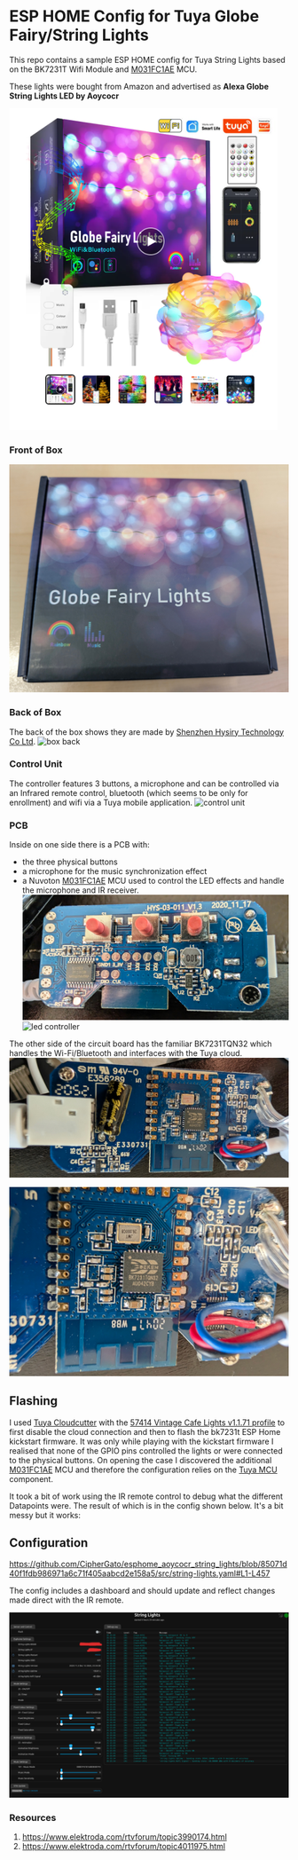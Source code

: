 # ESP HOME Config for Tuya Globe Fairy/String Lights

This repo contains a sample ESP HOME config for Tuya String Lights based on the BK7231T Wifi Module and [M031FC1AE](https://www.nuvoton.com/products/microcontrollers/arm-cortex-m0-mcus/m031-series/m031fc1ae/) MCU.

These lights were bought from Amazon and advertised as **Alexa Globe String Lights LED by Aoycocr**

![product](/images/product.png)

### Front of Box
![box front](/images/box_front.jpg)

### Back of Box
The back of the box shows they are made by [Shenzhen Hysiry Technology Co Ltd](http://www.hysiry.com).
![box back](/images/box_back.jpg)

###  Control Unit
The controller features 3 buttons, a microphone and can be controlled via an Infrared remote control, bluetooth (which seems to be only for enrollment) and wifi via a Tuya mobile application.
![control unit](/images/control_unit.jpg)

### PCB

Inside on one side there is a PCB with:
* the three physical buttons
* a microphone for the music synchronization effect
* a Nuvoton [M031FC1AE](https://www.nuvoton.com/products/microcontrollers/arm-cortex-m0-mcus/m031-series/m031fc1ae/) MCU used to control the LED effects and handle the microphone and IR receiver.
![circuit board front](/images/circuit_board_front.jpg)
![led controller](/images/nuvoton_M031FC1AE.jpg)

The other side of the circuit board has the familiar BK7231TQN32 which handles the Wi-Fi/Bluetooth and interfaces with the Tuya cloud.
![circuit board back](/images/circuit_board_back.jpg)

![BK7231](/images/BK7231TQN32.jpg)

## Flashing

I used [Tuya Cloudcutter](https://github.com/tuya-cloudcutter/tuya-cloudcutter) with the [57414 Vintage Cafe Lights v1.1.71 profile](https://github.com/tuya-cloudcutter/tuya-cloudcutter.github.io/blob/master/devices/enbrighten-57414-vintage-cafe-lights-v1.1.71.json) to first disable the cloud connection and then to flash the bk7231t ESP Home kickstart firmware. It was only while playing with the kickstart firmware I realised that none of the GPIO pins controlled the lights or were connected to the physical buttons. On opening the case I discovered the additional  [M031FC1AE](https://www.nuvoton.com/products/microcontrollers/arm-cortex-m0-mcus/m031-series/m031fc1ae/) MCU and therefore the configuration relies on the [Tuya MCU](https://esphome.io/components/tuya.html) component.

It took a bit of work using the IR remote control to debug what the different Datapoints were. The result of which is in the config shown below. It's a bit messy but it works:
## Configuration
https://github.com/CipherGato/esphome_aoycocr_string_lights/blob/85071d40f1fdb986971a6c71f405aabcd2e158a5/src/string-lights.yaml#L1-L457

The config includes a dashboard and should update and reflect changes made direct with the IR remote.

![Dasnboard](/images/dashboard.png)


### Resources

1. https://www.elektroda.com/rtvforum/topic3990174.html
2. https://www.elektroda.com/rtvforum/topic4011975.html